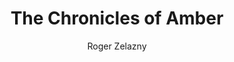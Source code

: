 ---
title: The Chronicles of Amber
author: Roger Zelazny
year: 1970
genre: literature
wiki: https://en.wikipedia.org/wiki/The_Chronicles_of_Amber
---